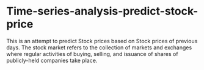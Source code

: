 # Time-series-analysis-predict-stock-price
This is an attempt to predict Stock prices based on Stock prices of previous days. The stock market refers to the collection of markets and exchanges where regular activities of buying, selling, and issuance of shares of publicly-held companies take place.

